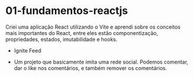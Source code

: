 # 01-fundamentos-reactjs

Criei uma aplicação React utilizando o Vite e aprendi sobre os conceitos mais importantes do React, entre eles estão componentização, propriedades, estados, imutabilidade e hooks.

- Ignite Feed

- Um projeto que basicamente imita uma rede social.  Podemos comentar, dar o like nos comentários, e também remover os comentários.



